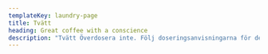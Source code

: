 ```yaml
---
templateKey: laundry-page
title: Tvätt
heading: Great coffee with a conscience
description: "Tvätt Överdosera inte. Följ doseringsanvisningarna för den hårdhet vattnet har. Tvätten blir inte renare för att du tar mer tvättmedel. Det går däremot bra att dosera mindre än doseringsanvisningarna och ändå få ren tvätt. Pröva dig fram till minsta möjliga doseringsmängd med just ditt favorittvättmedel. Miljömärkta tvättmedel Använd tvättmedel som är märkta med Bra Miljöval eller Svanen. Behöver du ett blekmedel så undvik klorprodukter, använd ett miljömärkt blekmedel.\nTvätta alltid med full maskin. Välj så låg tvättemperatur som möjligt. Undvik förtvätt och sköljmedel. Mjuk- och sköljmedel behövs bara om du har hårt vatten eller tvättar syntetiska plagg. För fintvätt, av t ex siden, är handtvätt med miljömärkt handdiskmedel mest skonsamt.\nBokning kan ske med tagg eller via inloggning på hemsidan Det åligger den enskilde medlemmen att rengöra lokaler och maskiner efter varje användande. Glöm inte att tömma ludddfiltret i torktumlaren!\nMaskinfel skall omgående anmälas till fastighetsskötare eller styrelse. Sätt även en lapp på den trasiga maskinen.\n\nTvättpass Pass 1 7.00-10.30\tPass 2 10.30-14.00\tPass 3 14.00-17.30\n<br/>\n<br/>\n<br/>\n\nLadda ner appen här\n<br/>\n<br/>\n\n\n\n`<a href=\"https://play.google.com/store/apps/details?id=com.electrolux.visionmobile&amp;hl=sv&amp;pcampaignid=MKT-Other-global-all-co-prtnr-py-PartBadge-Mar2515-1\" style=\"display:inline-block;overflow:hidden;background-image:url(https://play.google.com/intl/en_us/badges/images/generic/sv_badge_web_generic.png);background-position: center;\rbackground-size: cover;width:135px;width: 135px;height:40px;background-position: center;background-size: cover;\"></a>` `<a href=\"https://apps.apple.com/se/app/electrolux-vision-mobile/id880022671?mt=8\" style=\"display:inline-block;overflow:hidden;background:url(https://linkmaker.itunes.apple.com/en-us/badge-lrg.svg?releaseDate=2014-06-12&kind=iossoftware&bubble=apple_music) no-repeat;width:135px;height:40px;\"></a>`"
---
```


